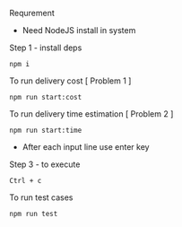 Requrement
- Need NodeJS install in system

Step 1 - install deps
```
npm i
```

To run delivery cost [ Problem 1 ]
```
npm run start:cost
```

To run delivery time estimation [ Problem 2 ]
```
npm run start:time
```

- After each input line use enter key

Step 3 - to execute
```
Ctrl + c
```

To run test cases
```
npm run test
```
